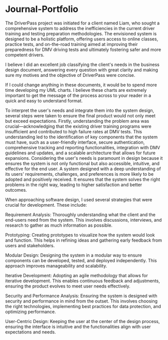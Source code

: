 # Journal-Portfolio

The DriverPass project was initiated for a client named Liam, who sought a comprehensive system to address the inefficiencies in the current driver training and testing preparation methodologies. The envisioned system is designed to be a holistic platform, offering users access to online classes, practice tests, and on-the-road training aimed at improving their preparedness for DMV driving tests and ultimately fostering safer and more competent drivers.

I believe I did an excellent job classifying the client's needs in the business design document, answering every question with great clarity and making sure my motives and the objective of DriverPass were concise.

If I could change anything in these documents, it would be to spend more time developing my UML charts. I believe these charts are extremely important to get the message of the process across to your reader in a quick and easy to understand format.

To interpret the user's needs and integrate them into the system design, several steps were taken to ensure the final product would not only meet but exceed expectations. Firstly, understanding the problem area was crucial—acknowledging that the existing driver training programs were insufficient and contributed to high failure rates at DMV tests. This understanding led to the identification of key components that the system must have, such as a user-friendly interface, secure authentication, comprehensive tracking and reporting functionalities, integration with DMV guidelines and updates, and a scalable architecture that allows for future expansions. Considering the user's needs is paramount in design because it ensures the system is not only functional but also accessible, intuitive, and effective for the end user. A system designed with a deep understanding of its users' requirements, challenges, and preferences is more likely to be adopted and positively received. It ensures that the system solves the right problems in the right way, leading to higher satisfaction and better outcomes.

When approaching software design, I used several strategies that were crucial for development. These include:

Requirement Analysis: Thoroughly understanding what the client and the end-users need from the system. This involves discussions, interviews, and research to gather as much information as possible.

Prototyping: Creating prototypes to visualize how the system would look and function. This helps in refining ideas and gathering early feedback from users and stakeholders.

Modular Design: Designing the system in a modular way to ensure components can be developed, tested, and deployed independently. This approach improves manageability and scalability.

Iterative Development: Adopting an agile methodology that allows for iterative development. This enables continuous feedback and adjustments, ensuring the product evolves to meet user needs effectively.

Security and Performance Analysis: Ensuring the system is designed with security and performance in mind from the outset. This involves choosing the right technologies, implementing best practices for data protection, and optimizing performance.

User-Centric Design: Keeping the user at the center of the design process, ensuring the interface is intuitive and the functionalities align with user expectations and needs.
